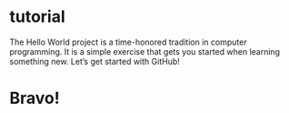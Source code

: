 # tutorial
The Hello World project is a time-honored tradition in computer programming. It is a simple exercise that gets you started when learning something new. Let’s get started with GitHub!
# Bravo! 
